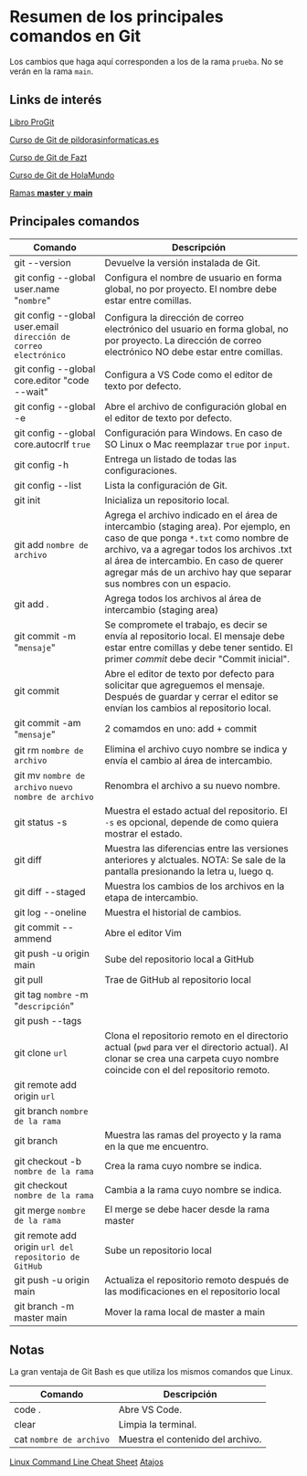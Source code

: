 # Resumen de los principales comandos en Git

Los cambios que haga aquí corresponden a los de la rama `prueba`. No se verán en la rama `main`.

## Links de interés
[Libro ProGit](https://git-scm.com/book/es/v2)

[Curso de Git de pildorasinformaticas.es](https://youtube.com/playlist?list=PLU8oAlHdN5BlyaPFiNQcV0xDqy0eR35aU)

[Curso de Git de Fazt](https://youtu.be/HiXLkL42tMU)

[Curso de Git de HolaMundo](https://www.youtube.com/watch?v=VdGzPZ31ts8&ab_channel=HolaMundo)

[Ramas **master** y **main**](https://jarv.is/notes/github-rename-master/)

## Principales comandos
|Comando|Descripción|
|-------|-----------|
|git --version|Devuelve la versión instalada de Git.|
|git config --global user.name "`nombre`"|Configura el nombre de usuario en forma global, no por proyecto. El nombre debe estar entre comillas.|
|git config --global user.email `dirección de correo electrónico`|Configura la dirección de correo electrónico del usuario en forma global, no por proyecto. La dirección de correo electrónico NO debe estar entre comillas.|
|git config --global core.editor "code --wait"|Configura a VS Code como el editor de texto por defecto.|
|git config --global -e|Abre el archivo de configuración global en el editor de texto por defecto.|
|git config --global core.autocrlf `true`|Configuración para Windows. En caso de SO Linux o Mac reemplazar `true` por `input`.|
|git config -h|Entrega un listado de todas las configuraciones.|
|git config --list|Lista la configuración de Git.|
|git init|Inicializa un repositorio local.|
|git add `nombre de archivo`|Agrega el archivo indicado en el área de intercambio (staging area). Por ejemplo, en caso de que ponga `*.txt` como nombre de archivo, va a agregar todos los archivos .txt al área de intercambio. En caso de querer agregar más de un archivo hay que separar sus nombres con un espacio.|
|git add .|Agrega todos los archivos al área de intercambio (staging area)|
|git commit -m "`mensaje`"|Se compromete el trabajo, es decir se envía al repositorio local. El mensaje debe estar entre comillas y debe tener sentido. El primer _commit_ debe decir "Commit inicial".|
|git commit|Abre el editor de texto por defecto para solicitar que agreguemos el mensaje. Después de guardar y cerrar el editor se envían los cambios al repositorio local.|
|git commit -am "`mensaje`"|2 comamdos en uno: add + commit|
|git rm `nombre de archivo`|Elimina el archivo cuyo nombre se indica y envía el cambio al área de intercambio.| 
|git mv `nombre de archivo` `nuevo nombre de archivo`|Renombra el archivo a su nuevo nombre.|
|git status -s|Muestra el estado actual del repositorio. El `-s` es opcional, depende de como quiera mostrar el estado.|
|git diff|Muestra las diferencias entre las versiones anteriores y alctuales. NOTA: Se sale de la pantalla presionando la letra u, luego q.|
|git diff --staged|Muestra los cambios de los archivos en la etapa de intercambio.|
|git log --oneline|Muestra el historial de cambios.|
|git commit -- ammend|Abre el editor Vim|
|git push -u origin main|Sube del repositorio local a GitHub|
|git pull|Trae de GitHub al repositorio local|
|git tag `nombre` -m "`descripción`"| |
|git push --tags| |
|git clone `url`|Clona el repositorio remoto en el directorio actual (`pwd` para ver el directorio actual). Al clonar se crea una carpeta cuyo nombre coincide con el del repositorio remoto.|
|git remote add origin `url`| |
|git branch `nombre de la rama`| |
|git branch|Muestra las ramas del proyecto y la rama en la que me encuentro.|
|git checkout -b `nombre de la rama`|Crea la rama cuyo nombre se indica.|
|git checkout `nombre de la rama`|Cambia a la rama cuyo nombre se indica.|
|git merge `nombre de la rama`|El merge se debe hacer desde la rama master|
|git remote add origin `url del repositorio de GitHub`|Sube un repositorio local|
|git push -u origin main|Actualiza el repositorio remoto después de las modificaciones en el repositorio local|
|git branch -m master main|Mover la rama local de master a main|

## Notas
La gran ventaja de Git Bash es que utiliza los mismos comandos que Linux.

|Comando|Descripción|
|-------|-----------|
|code .|Abre VS Code.|
|clear|Limpia la terminal.|
|cat `nombre de archivo`|Muestra el contenido del archivo.|

[Linux Command Line Cheat Sheet](./davechild_linux-command-line.pdf)
[Atajos](https://www.howtogeek.com/howto/ubuntu/keyboard-shortcuts-for-bash-command-shell-for-ubuntu-debian-suse-redhat-linux-etc/)
